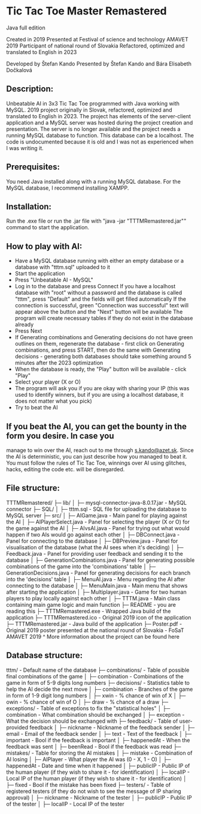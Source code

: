 # Tic Tac Toe Master Remastered

Java full edition

Created in 2019
Presented at Festival of science and technology AMAVET 2019
Participant of national round of Slovakia
Refactored, optimized and translated to English in 2023

Developed by Štefan Kando
Presented by Štefan Kando and Bára Elisabeth Dočkalová


## Description:
Unbeatable AI in 3x3 Tic Tac Toe programmed with Java working with MySQL.
2019 project originally in Slovak, refactored, optimized and translated to English in 2023.
The project has elements of the server-client application and a MySQL server was hosted
during the project creation and presentation. 
The server is no longer available and the project needs
a running MySQL database to function. This database can be a localhost.
The code is undocumented because it is old and I was not as experienced when I was writing it.


## Prerequisites:
You need Java installed along with a running MySQL database.
For the MySQL database, I recommend installing XAMPP.


## Installation:
Run the .exe file or run the .jar file with 
"java -jar "TTTMRemastered.jar"" command to start the application.


## How to play with AI:
- Have a MySQL database running
with either an empty database or a database with "tttm.sql" uploaded to it
- Start the application
- Press "Unbeatable AI - MySQL"
- Log in to the database and press Connect
If you have a localhost database with "root" without a password and the database
is called "tttm", press "Default" and the fields will get filled automatically
If the connection is successful, green "Connection was successful" text
will appear above the button and the "Next" button will be available
The program will create necessary tables if they do not exist in the database already
- Press Next
- If Generating combinations and Generating decisions do not have green outlines
on them, regenerate the database - first click on Generating combinations, and press START,
then do the same with Generating decisions - generating both databases should take
something around 5 minutes after the 2023 optimization
- When the database is ready, the "Play" button will be available - click "Play"
- Select your player (X or O)
- The program will ask you if you are okay with sharing your IP (this was used
to identify winners, but if you are using a localhost database, it does not matter what you pick)
- Try to beat the AI


## If you beat the AI, you can get the bounty in the form you desire. In case you
manage to win over the AI, reach out to me through s.kando@azet.sk.
Since the AI is deterministic, you can just describe how you managed to beat it.
You must follow the rules of Tic Tac Toe, winnings over AI using glitches, hacks,
editing the code etc. will be disregarded.



## File structure:

TTTMRemastered/
├─ lib/
│  ├─ mysql-connector-java-8.0.17.jar - MySQL connector
├─ SQL/
│  ├─ tttm.sql - SQL file for uploading the database to MySQL server
├─ src/
│  ├─ AIGame.java - Main panel for playing against the AI
│  ├─ AIPlayerSelect.java - Panel for selecting the player (X or O) for the game against the AI
│  ├─ AIvsAI.java - Panel for trying out what would happen if two AIs would go against each other
│  ├─ DBConnect.java - Panel for connecting to the database
│  ├─ DBPreview.java - Panel for visualisation of the database (what the AI sees when it's deciding)
│  ├─ Feedback.java - Panel for providing user feedback and sending it to the database
│  ├─ GenerationCombinations.java - Panel for generating possible combinations of the game into the 'combinations' table
│  ├─ GenerationDecisions.java - Panel for generating decisions for each branch into the 'decisions' table
│  ├─ MenuAI.java - Menu regarding the AI after connecting to the database
│  ├─ MenuMain.java - Main menu that shows after starting the application
│  ├─ Multiplayer.java - Game for two human players to play locally against each other
│  ├─ TTTM.java - Main class containing main game logic and main function
├─ README - you are reading this
├─ TTTMRemastered.exe - Wrapped Java build of the application
├─ TTTMRemastered.ico - Original 2019 icon of the application
├─ TTTMRemastered.jar - Java build of the application
├─ Poster.pdf - Original 2019 poster presented at the national round of Slovakia - FoSaT AMAVET 2019
		^	More information about the project can be found here


## Database structure:

tttm/ - Default name of the database
├─ combinations/ - Table of possible final combinations of the game
│  ├─ combination - Combinations of the game in form of 5-9 digits long numbers
├─ decisions/ - Statistics table to help the AI decide the next move
│  ├─ combination - Branches of the game in form of 1-9 digit long numbers
│  ├─ xwin - % chance of win of X
│  ├─ owin - % chance of win of O
│  ├─ draw - % chance of a draw
├─ exceptions/ - Table of exceptions to fix the "statistical holes"
│  ├─ combination - What combination should be exchanged
│  ├─ exception - What the decision should be exchanged with
├─ feedback/ - Table of user-provided feedback
│  ├─ nickname - Nickname of the feedback sender
│  ├─ email - Email of the feedback sender
│  ├─ text - Text of the feedback
│  ├─ important - Bool if the feedback is important
│  ├─ happenedAt - When the feedback was sent
│  ├─ beenRead - Bool if the feedback was read
├─ mistakes/ - Table for storing the AI mistakes
│  ├─ mistake - Combination of AI losing
│  ├─ AIPlayer - What player the AI was (0 - X, 1 - O)
│  ├─ happenedAt - Date and time when it happened
│  ├─ publicIP - Public IP of the human player (if they wish to share it - for identification)
│  ├─ localIP - Local IP of the human player (if they wish to share it - for identification)
│  ├─ fixed - Bool if the mistake has been fixed
├─ testers/ - Table of registered testers (if they do not wish to see the message of IP sharing approval)
│  ├─ nickname - Nickname of the tester
│  ├─ publicIP - Public IP of the tester
│  ├─ localIP - Local IP of the tester

